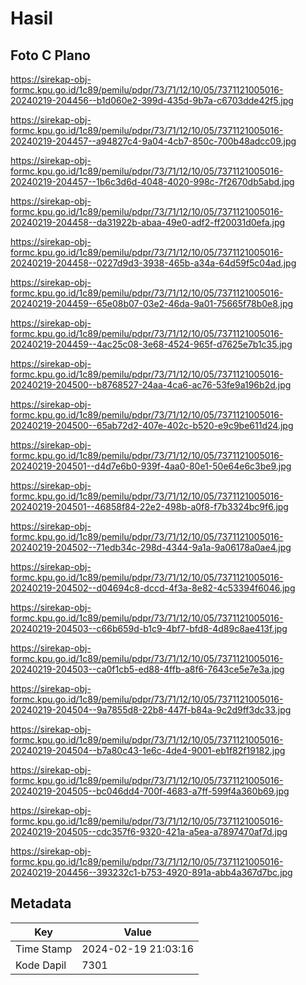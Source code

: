 # Hasil

## Foto C Plano

https://sirekap-obj-formc.kpu.go.id/1c89/pemilu/pdpr/73/71/12/10/05/7371121005016-20240219-204456--b1d060e2-399d-435d-9b7a-c6703dde42f5.jpg

https://sirekap-obj-formc.kpu.go.id/1c89/pemilu/pdpr/73/71/12/10/05/7371121005016-20240219-204457--a94827c4-9a04-4cb7-850c-700b48adcc09.jpg

https://sirekap-obj-formc.kpu.go.id/1c89/pemilu/pdpr/73/71/12/10/05/7371121005016-20240219-204457--1b6c3d6d-4048-4020-998c-7f2670db5abd.jpg

https://sirekap-obj-formc.kpu.go.id/1c89/pemilu/pdpr/73/71/12/10/05/7371121005016-20240219-204458--da31922b-abaa-49e0-adf2-ff20031d0efa.jpg

https://sirekap-obj-formc.kpu.go.id/1c89/pemilu/pdpr/73/71/12/10/05/7371121005016-20240219-204458--0227d9d3-3938-465b-a34a-64d59f5c04ad.jpg

https://sirekap-obj-formc.kpu.go.id/1c89/pemilu/pdpr/73/71/12/10/05/7371121005016-20240219-204459--65e08b07-03e2-46da-9a01-75665f78b0e8.jpg

https://sirekap-obj-formc.kpu.go.id/1c89/pemilu/pdpr/73/71/12/10/05/7371121005016-20240219-204459--4ac25c08-3e68-4524-965f-d7625e7b1c35.jpg

https://sirekap-obj-formc.kpu.go.id/1c89/pemilu/pdpr/73/71/12/10/05/7371121005016-20240219-204500--b8768527-24aa-4ca6-ac76-53fe9a196b2d.jpg

https://sirekap-obj-formc.kpu.go.id/1c89/pemilu/pdpr/73/71/12/10/05/7371121005016-20240219-204500--65ab72d2-407e-402c-b520-e9c9be611d24.jpg

https://sirekap-obj-formc.kpu.go.id/1c89/pemilu/pdpr/73/71/12/10/05/7371121005016-20240219-204501--d4d7e6b0-939f-4aa0-80e1-50e64e6c3be9.jpg

https://sirekap-obj-formc.kpu.go.id/1c89/pemilu/pdpr/73/71/12/10/05/7371121005016-20240219-204501--46858f84-22e2-498b-a0f8-f7b3324bc9f6.jpg

https://sirekap-obj-formc.kpu.go.id/1c89/pemilu/pdpr/73/71/12/10/05/7371121005016-20240219-204502--71edb34c-298d-4344-9a1a-9a06178a0ae4.jpg

https://sirekap-obj-formc.kpu.go.id/1c89/pemilu/pdpr/73/71/12/10/05/7371121005016-20240219-204502--d04694c8-dccd-4f3a-8e82-4c53394f6046.jpg

https://sirekap-obj-formc.kpu.go.id/1c89/pemilu/pdpr/73/71/12/10/05/7371121005016-20240219-204503--c66b659d-b1c9-4bf7-bfd8-4d89c8ae413f.jpg

https://sirekap-obj-formc.kpu.go.id/1c89/pemilu/pdpr/73/71/12/10/05/7371121005016-20240219-204503--ca0f1cb5-ed88-4ffb-a8f6-7643ce5e7e3a.jpg

https://sirekap-obj-formc.kpu.go.id/1c89/pemilu/pdpr/73/71/12/10/05/7371121005016-20240219-204504--9a7855d8-22b8-447f-b84a-9c2d9ff3dc33.jpg

https://sirekap-obj-formc.kpu.go.id/1c89/pemilu/pdpr/73/71/12/10/05/7371121005016-20240219-204504--b7a80c43-1e6c-4de4-9001-eb1f82f19182.jpg

https://sirekap-obj-formc.kpu.go.id/1c89/pemilu/pdpr/73/71/12/10/05/7371121005016-20240219-204505--bc046dd4-700f-4683-a7ff-599f4a360b69.jpg

https://sirekap-obj-formc.kpu.go.id/1c89/pemilu/pdpr/73/71/12/10/05/7371121005016-20240219-204505--cdc357f6-9320-421a-a5ea-a7897470af7d.jpg

https://sirekap-obj-formc.kpu.go.id/1c89/pemilu/pdpr/73/71/12/10/05/7371121005016-20240219-204456--393232c1-b753-4920-891a-abb4a367d7bc.jpg


## Metadata

| Key        | Value               |
| ---------- | ------------------- |
| Time Stamp | 2024-02-19 21:03:16 |
| Kode Dapil | 7301                |



